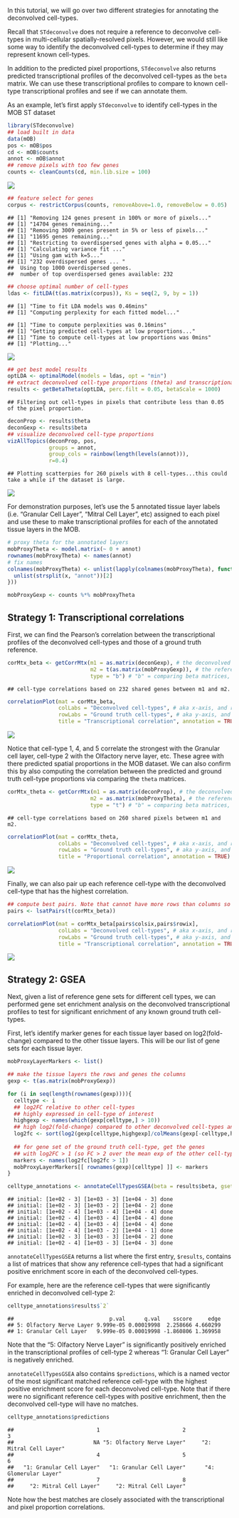 In this tutorial, we will go over two different strategies for
annotating the deconvolved cell-types.

Recall that `STdeconvolve` does not require a reference to deconvolve
cell-types in multi-cellular spatially-resolved pixels. However, we
would still like some way to identify the deconvolved cell-types to
determine if they may represent known cell-types.

In addition to the predicted pixel proportions, `STdeconvolve` also
returns predicted transcriptional profiles of the deconvolved cell-types
as the `beta` matrix. We can use these transcriptional profiles to
compare to known cell-type transcriptional profiles and see if we can
annotate them.

As an example, let’s first apply `STdeconvolve` to identify cell-types
in the MOB ST dataset

``` r
library(STdeconvolve)
## load built in data
data(mOB)
pos <- mOB$pos
cd <- mOB$counts
annot <- mOB$annot
## remove pixels with too few genes
counts <- cleanCounts(cd, min.lib.size = 100)
```

![](celltype_annotation_files/figure-markdown_github/unnamed-chunk-2-1.png)

``` r
## feature select for genes
corpus <- restrictCorpus(counts, removeAbove=1.0, removeBelow = 0.05)
```

    ## [1] "Removing 124 genes present in 100% or more of pixels..."
    ## [1] "14704 genes remaining..."
    ## [1] "Removing 3009 genes present in 5% or less of pixels..."
    ## [1] "11695 genes remaining..."
    ## [1] "Restricting to overdispersed genes with alpha = 0.05..."
    ## [1] "Calculating variance fit ..."
    ## [1] "Using gam with k=5..."
    ## [1] "232 overdispersed genes ... "
    ##  Using top 1000 overdispersed genes. 
    ##  number of top overdispersed genes available: 232

``` r
## choose optimal number of cell-types
ldas <- fitLDA(t(as.matrix(corpus)), Ks = seq(2, 9, by = 1))
```

    ## [1] "Time to fit LDA models was 0.46mins"
    ## [1] "Computing perplexity for each fitted model..."

    ## [1] "Time to compute perplexities was 0.16mins"
    ## [1] "Getting predicted cell-types at low proportions..."
    ## [1] "Time to compute cell-types at low proportions was 0mins"
    ## [1] "Plotting..."

![](celltype_annotation_files/figure-markdown_github/unnamed-chunk-2-2.png)

``` r
## get best model results
optLDA <- optimalModel(models = ldas, opt = "min")
## extract deconvolved cell-type proportions (theta) and transcriptional profiles (beta)
results <- getBetaTheta(optLDA, perc.filt = 0.05, betaScale = 1000)
```

    ## Filtering out cell-types in pixels that contribute less than 0.05 of the pixel proportion.

``` r
deconProp <- results$theta
deconGexp <- results$beta
## visualize deconvolved cell-type proportions
vizAllTopics(deconProp, pos,
             groups = annot, 
             group_cols = rainbow(length(levels(annot))),
             r=0.4)
```

    ## Plotting scatterpies for 260 pixels with 8 cell-types...this could take a while if the dataset is large.

![](celltype_annotation_files/figure-markdown_github/unnamed-chunk-2-3.png)

For demonstration purposes, let’s use the 5 annotated tissue layer
labels (i.e. “Granular Cell Layer”, “Mitral Cell Layer”, etc) assigned
to each pixel and use these to make transcriptional profiles for each of
the annotated tissue layers in the MOB.

``` r
# proxy theta for the annotated layers
mobProxyTheta <- model.matrix(~ 0 + annot)
rownames(mobProxyTheta) <- names(annot)
# fix names
colnames(mobProxyTheta) <- unlist(lapply(colnames(mobProxyTheta), function(x) {
  unlist(strsplit(x, "annot"))[2]
}))

mobProxyGexp <- counts %*% mobProxyTheta
```

## Strategy 1: Transcriptional correlations

First, we can find the Pearson’s correlation between the transcriptional
profiles of the deconvolved cell-types and those of a ground truth
reference.

``` r
corMtx_beta <- getCorrMtx(m1 = as.matrix(deconGexp), # the deconvolved cell-type `beta` (celltypes x genes)
                          m2 = t(as.matrix(mobProxyGexp)), # the reference `beta` (celltypes x genes)
                          type = "b") # "b" = comparing beta matrices, "t" for thetas
```

    ## cell-type correlations based on 232 shared genes between m1 and m2.

``` r
correlationPlot(mat = corMtx_beta,
                colLabs = "Deconvolved cell-types", # aka x-axis, and rows of matrix
                rowLabs = "Ground truth cell-types", # aka y-axis, and columns of matrix
                title = "Transcriptional correlation", annotation = TRUE)
```

![](celltype_annotation_files/figure-markdown_github/unnamed-chunk-4-1.png)

Notice that cell-type 1, 4, and 5 correlate the strongest with the
Granular cell layer, cell-type 2 with the Olfactory nerve layer, etc.
These agree with there predicted spatial proportions in the MOB dataset.
We can also confirm this by also computing the correlation between the
predicted and ground truth cell-type proportions via comparing the
`theta` matrices.

``` r
corMtx_theta <- getCorrMtx(m1 = as.matrix(deconProp), # the deconvolved cell-type `theta` (pixels x celltypes)
                          m2 = as.matrix(mobProxyTheta), # the reference `theta` (pixels x celltypes)
                          type = "t") # "b" = comparing beta matrices, "t" for thetas
```

    ## cell-type correlations based on 260 shared pixels between m1 and m2.

``` r
correlationPlot(mat = corMtx_theta,
                colLabs = "Deconvolved cell-types", # aka x-axis, and rows of matrix
                rowLabs = "Ground truth cell-types", # aka y-axis, and columns of matrix
                title = "Proportional correlation", annotation = TRUE)
```

![](celltype_annotation_files/figure-markdown_github/unnamed-chunk-5-1.png)

Finally, we can also pair up each reference cell-type with the
deconvolved cell-type that has the highest correlation.

``` r
## compute best pairs. Note that cannot have more rows than columns so transpose here
pairs <- lsatPairs(t(corMtx_beta))

correlationPlot(mat = corMtx_beta[pairs$colsix,pairs$rowix],
                colLabs = "Deconvolved cell-types", # aka x-axis, and rows of matrix
                rowLabs = "Ground truth cell-types", # aka y-axis, and columns of matrix
                title = "Transcriptional correlation", annotation = TRUE)
```

![](celltype_annotation_files/figure-markdown_github/unnamed-chunk-6-1.png)

## Strategy 2: GSEA

Next, given a list of reference gene sets for different cell types, we
can performed gene set enrichment analysis on the deconvolved
transcriptional profiles to test for significant enrichment of any known
ground truth cell-types.

First, let’s identify marker genes for each tissue layer based on
log2(fold-change) compared to the other tissue layers. This will be our
list of gene sets for each tissue layer.

``` r
mobProxyLayerMarkers <- list()

## make the tissue layers the rows and genes the columns
gexp <- t(as.matrix(mobProxyGexp))

for (i in seq(length(rownames(gexp)))){
  celltype <- i
  ## log2FC relative to other cell-types
  ## highly expressed in cell-type of interest
  highgexp <- names(which(gexp[celltype,] > 10))
  ## high log2(fold-change) compared to other deconvolved cell-types and limit to top 200
  log2fc <- sort(log2(gexp[celltype,highgexp]/colMeans(gexp[-celltype,highgexp])), decreasing=TRUE)[1:200]
  
  ## for gene set of the ground truth cell-type, get the genes
  ## with log2FC > 1 (so FC > 2 over the mean exp of the other cell-types)
  markers <- names(log2fc[log2fc > 1])
  mobProxyLayerMarkers[[ rownames(gexp)[celltype] ]] <- markers
}
```

``` r
celltype_annotations <- annotateCellTypesGSEA(beta = results$beta, gset = mobProxyLayerMarkers, qval = 0.05)
```

    ## initial: [1e+02 - 3] [1e+03 - 3] [1e+04 - 3] done
    ## initial: [1e+02 - 3] [1e+03 - 2] [1e+04 - 2] done
    ## initial: [1e+02 - 4] [1e+03 - 4] [1e+04 - 4] done
    ## initial: [1e+02 - 4] [1e+03 - 4] [1e+04 - 4] done
    ## initial: [1e+02 - 4] [1e+03 - 4] [1e+04 - 4] done
    ## initial: [1e+02 - 4] [1e+03 - 2] [1e+04 - 1] done
    ## initial: [1e+02 - 3] [1e+03 - 3] [1e+04 - 2] done
    ## initial: [1e+02 - 4] [1e+03 - 3] [1e+04 - 3] done

`annotateCellTypesGSEA` returns a list where the first entry,
`$results`, contains a list of matrices that show any reference
cell-types that had a significant positive enrichment score in each of
the deconvolved cell-types.

For example, here are the reference cell-types that were significantly
enriched in deconvolved cell-type 2:

``` r
celltype_annotations$results$`2`
```

    ##                              p.val      q.val    sscore     edge
    ## 5: Olfactory Nerve Layer 9.999e-05 0.00019998  2.258666 4.660299
    ## 1: Granular Cell Layer   9.999e-05 0.00019998 -1.860806 1.369958

Note that the “5: Olfactory Nerve Layer” is significantly positively
enriched in the transcriptional profiles of cell-type 2 whereas “1:
Granular Cell Layer” is negatively enriched.

`annotateCellTypesGSEA` also contains `$predictions`, which is a named
vector of the most significant matched reference cell-type with the
highest positive enrichment score for each deconvolved cell-type. Note
that if there were no significant reference cell-types with positive
enrichment, then the deconvolved cell-type will have no matches.

``` r
celltype_annotations$predictions
```

    ##                          1                          2                          3 
    ##                         NA "5: Olfactory Nerve Layer"     "2: Mitral Cell Layer" 
    ##                          4                          5                          6 
    ##   "1: Granular Cell Layer"   "1: Granular Cell Layer"      "4: Glomerular Layer" 
    ##                          7                          8 
    ##     "2: Mitral Cell Layer"     "2: Mitral Cell Layer"

Note how the best matches are closely associated with the
transcriptional and pixel proportion correlations.
